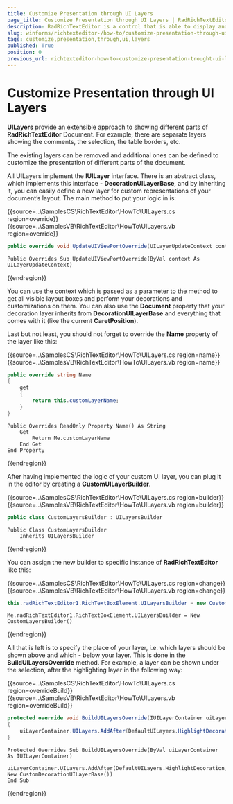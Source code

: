 ```yaml
---
title: Customize Presentation through UI Layers
page_title: Customize Presentation through UI Layers | RadRichTextEditor
description: RadRichTextEditor is a control that is able to display and edit rich-text content including formatted text arranged in pages, paragraphs, spans (runs), tables, etc.
slug: winforms/richtexteditor-/how-to/customize-presentation-through-ui-layers
tags: customize,presentation,through,ui,layers
published: True
position: 0
previous_url: richtexteditor-how-to-customize-presentation-trought-ui-layers
---
```


# Customize Presentation through UI Layers

__UILayers__ provide an extensible approach to showing different parts of __RadRichTextEditor__ Document. For example, there are separate layers showing the comments, the selection, the table borders, etc.

The existing layers can be removed and additional ones can be defined to customize the presentation of different parts of the document.

All UILayers implement the __IUILayer__ interface. There is an abstract class, which implements this interface -  __DecorationUILayerBase__, and by inheriting it, you can easily define a new layer for custom representations of your document’s layout. The main method to put your logic in is:

{{source=..\SamplesCS\RichTextEditor\HowTo\UILayers.cs region=override}} 
{{source=..\SamplesVB\RichTextEditor\HowTo\UILayers.vb region=override}} 

````C#
public override void UpdateUIViewPortOverride(UILayerUpdateContext context)

````
````VB.NET
Public Overrides Sub UpdateUIViewPortOverride(ByVal context As UILayerUpdateContext)

````

{{endregion}}

You can use the context which is passed as a parameter to the method to get all visible layout boxes and perform your decorations and customizations on them. You can also use the __Document__ property that your decoration layer inherits from __DecorationUILayerBase__ and everything that comes with it (like the current **CaretPosition**).
        
Last but not least, you should not forget to override the **Name** property of the layer like this:

{{source=..\SamplesCS\RichTextEditor\HowTo\UILayers.cs region=name}} 
{{source=..\SamplesVB\RichTextEditor\HowTo\UILayers.vb region=name}} 

````C#
public override string Name
{
    get
    {
        return this.customLayerName;
    }
}

````
````VB.NET
Public Overrides ReadOnly Property Name() As String
    Get
        Return Me.customLayerName
    End Get
End Property

````

{{endregion}} 

After having implemented the logic of your custom UI layer, you can plug it in the editor by creating a __CustomUILayerBuilder__.

{{source=..\SamplesCS\RichTextEditor\HowTo\UILayers.cs region=builder}} 
{{source=..\SamplesVB\RichTextEditor\HowTo\UILayers.vb region=builder}} 

````C#
public class CustomLayersBuilder : UILayersBuilder

````
````VB.NET
Public Class CustomLayersBuilder
    Inherits UILayersBuilder

````

{{endregion}} 

You can assign the new builder to specific instance of **RadRichTextEditor** like this:

{{source=..\SamplesCS\RichTextEditor\HowTo\UILayers.cs region=change}} 
{{source=..\SamplesVB\RichTextEditor\HowTo\UILayers.vb region=change}} 

````C#
this.radRichTextEditor1.RichTextBoxElement.UILayersBuilder = new CustomLayersBuilder();

````
````VB.NET
Me.radRichTextEditor1.RichTextBoxElement.UILayersBuilder = New CustomLayersBuilder()

````

{{endregion}} 

All that is left is to specify the place of your layer, i.e. which layers should be shown above and which - below your layer. This is done in the __BuildUILayersOverride__ method. For example, a layer can be shown under the selection, after the highlighting layer in the following way:

{{source=..\SamplesCS\RichTextEditor\HowTo\UILayers.cs region=overrideBuild}} 
{{source=..\SamplesVB\RichTextEditor\HowTo\UILayers.vb region=overrideBuild}} 

````C#
protected override void BuildUILayersOverride(IUILayerContainer uiLayerContainer)
{
    uiLayerContainer.UILayers.AddAfter(DefaultUILayers.HighlightDecoration, new CustomDecorationUILayerBase());
}

````
````VB.NET
Protected Overrides Sub BuildUILayersOverride(ByVal uiLayerContainer As IUILayerContainer)
    uiLayerContainer.UILayers.AddAfter(DefaultUILayers.HighlightDecoration, New CustomDecorationUILayerBase())
End Sub

````

{{endregion}} 



